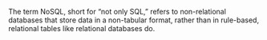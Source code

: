 The term NoSQL, short for “not only SQL,” refers to non-relational databases that store data in a non-tabular format, rather than in rule-based, relational tables like relational databases do.